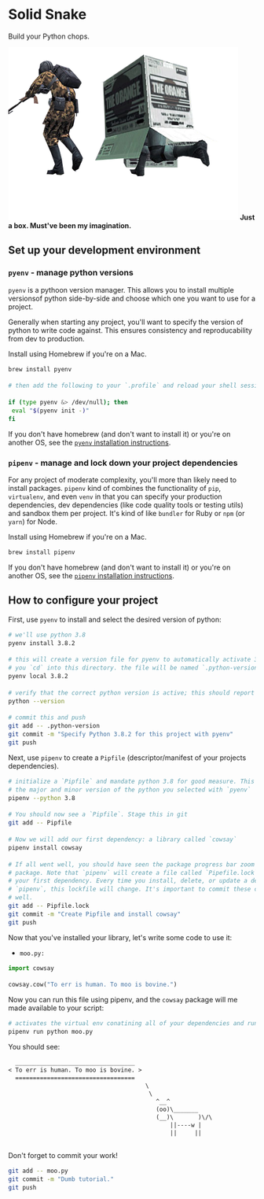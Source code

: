 # Solid Snake

Build your Python chops.

![Just a box. Must've been my imagination.](images/mg2-solid-snake.png "Just a box. Must've been my imagination.") **Just a box. Must've been my imagination.**

## Set up your development environment

### `pyenv` - manage python versions

`pyenv` is a pythoon version manager. This allows you to install multiple versionsof python side-by-side and choose which one you want to use for a project.

Generally when starting any project, you'll want to specify the version of python to write code against. This ensures consistency and reproducability from dev to production.

Install using Homebrew if you're on a Mac.

```bash
brew install pyenv

# then add the following to your `.profile` and reload your shell session:

if (type pyenv &> /dev/null); then
 eval "$(pyenv init -)"
fi
```

If you don't have homebrew (and don't want to install it) or you're on another OS, see the [`pyenv` installation instructions](https://github.com/pyenv/pyenv#installation).

### `pipenv` - manage and lock down your project dependencies

For any project of moderate complexity, you'll more than likely need to install packages. `pipenv` kind of combines the functionality of `pip`, `virtualenv`, and even `venv` in that you can specify your production dependencies, dev dependencies (like code quality tools or testing utils) and sandbox them per project. It's kind of like `bundler` for Ruby or `npm` (or `yarn`) for Node.

Install using Homebrew if you're on a Mac.

```bash
brew install pipenv
```

If you don't have homebrew (and don't want to install it) or you're on another OS, see the [`pipenv` installation instructions](https://github.com/pypa/pipenv#installation).

## How to configure your project

First, use `pyenv` to install and select the desired version of python:

```bash
# we'll use python 3.8
pyenv install 3.8.2

# this will create a version file for pyenv to automatically activate 3.8.2 when
# you `cd` into this directory. the file will be named `.python-version`.
pyenv local 3.8.2

# verify that the correct python version is active; this should report 3.8.2
python --version

# commit this and push
git add -- .python-version
git commit -m "Specify Python 3.8.2 for this project with pyenv"
git push
```

Next, use `pipenv` to create a `Pipfile` (descriptor/manifest of your projects dependencies).

```bash
# initialize a `Pipfile` and mandate python 3.8 for good measure. This should match at least
# the major and minor version of the python you selected with `pyenv`
pipenv --python 3.8

# You should now see a `Pipfile`. Stage this in git
git add -- Pipfile

# Now we will add our first dependency: a library called `cowsay`
pipenv install cowsay

# If all went well, you should have seen the package progress bar zoom by and install the
# package. Note that `pipenv` will create a file called `Pipefile.lock` upon installing
# your first dependency. Every time you install, delete, or update a dependency with
# `pipenv`, this lockfile will change. It's important to commit these changes to git as
# well.
git add -- Pipfile.lock
git commit -m "Create Pipfile and install cowsay"
git push
```

Now that you've installed your library, let's write some code to use it:

- `moo.py:`

```python
import cowsay

cowsay.cow("To err is human. To moo is bovine.")
```

Now you can run this file using pipenv, and the `cowsay` package will me made available to your script:

```bash
# activates the virtual env conatining all of your dependencies and runs the script
pipenv run python moo.py
```

You should see:

```
  __________________________________
< To err is human. To moo is bovine. >
  ==================================
                                       \
                                        \
                                          ^__^
                                          (oo)\_______
                                          (__)\       )\/\
                                              ||----w |
                                              ||     ||


```

Don't forget to commit your work!

```bash
git add -- moo.py
git commit -m "Dumb tutorial."
git push
```
